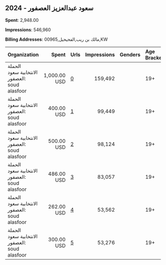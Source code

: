 ## 2024 - سعود عبدالعزيز العصفور 
**Spent**: 2,948.00

**Impressions**: 546,960

**Billing Addresses**: مالك بن ريب,الفحيحيل,00965,KW

|Organization|Spent|Urls|Impressions|Genders|Age Brackets|Country Codes|
|:---|---:|:---|---:|:---|:---|:---|
|الحملة الانتخابية سعود العصفور: soud alasfoor|1,000.00 USD|[0](https://www.snap.com/political-ads/asset/15e96b26856eb3c9aa770b5107883925b81bea075cdd5832f3a777c4c52378a2?mediaType=mp4)|159,492||19+|kuwait|
|الحملة الانتخابية سعود العصفور: soud alasfoor|400.00 USD|[1](https://www.snap.com/political-ads/asset/58055906af451a42f813abe837ed4f87ae8354e89d9f0f7c34f8fc49980d2767?mediaType=png)|99,449||19+|kuwait|
|الحملة الانتخابية سعود العصفور: soud alasfoor|500.00 USD|[2](https://www.snap.com/political-ads/asset/15e96b26856eb3c9aa770b5107883925b81bea075cdd5832f3a777c4c52378a2?mediaType=mp4)|98,124||19+|kuwait|
|الحملة الانتخابية سعود العصفور: soud alasfoor|486.00 USD|[3](https://www.snap.com/political-ads/asset/1c6fb5e606e61212052fa7d32c5bc4ffd974b50e4cf66f0867fa97ecfb3480f6?mediaType=mp4)|83,057||19+|kuwait|
|الحملة الانتخابية سعود العصفور: soud alasfoor|262.00 USD|[4](https://www.snap.com/political-ads/asset/15e96b26856eb3c9aa770b5107883925b81bea075cdd5832f3a777c4c52378a2?mediaType=mp4)|53,562||19+|kuwait|
|الحملة الانتخابية سعود العصفور: soud alasfoor|300.00 USD|[5](https://www.snap.com/political-ads/asset/3f7888a2de449cfd85231ff0720b885ca68abdac72c443d0f7fe0c294f959ee1?mediaType=png)|53,276||19+|kuwait|
